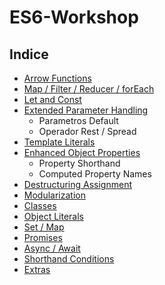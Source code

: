 # ES6-Workshop

## Indice

- [Arrow Functions](https://gitlab.com/3nvy/ES6-Workshop/blob/master/1_arrow.md)
- [Map / Filter / Reducer / forEach](https://gitlab.com/3nvy/ES6-Workshop/blob/master/2_map_filter_reducer.md)
- [Let and Const](https://gitlab.com/3nvy/ES6-Workshop/blob/master/3_let_const.md)
- [Extended Parameter Handling](https://gitlab.com/3nvy/ES6-Workshop/blob/master/4_extended_parameter_handling.md)
  - Parametros Default
  - Operador Rest / Spread
- [Template Literals](https://gitlab.com/3nvy/ES6-Workshop/blob/master/5_template_literals.md)
- [Enhanced Object Properties](https://gitlab.com/3nvy/ES6-Workshop/blob/master/6_enhanced_object_properties.md)
  - Property Shorthand
  - Computed Property Names
- [Destructuring Assignment](https://gitlab.com/3nvy/ES6-Workshop/blob/master/7_destructuring_assignment.md)
- [Modularization](https://gitlab.com/3nvy/ES6-Workshop/blob/master/8_modules.md)
- [Classes](https://gitlab.com/3nvy/ES6-Workshop/blob/master/9_classes.md)
- [Object Literals](https://gitlab.com/3nvy/ES6-Workshop/blob/master/10_object_literals.md)
- [Set / Map](https://gitlab.com/3nvy/ES6-Workshop/blob/master/11_set_map.md)
- [Promises](https://gitlab.com/3nvy/ES6-Workshop/blob/master/12_promises.md)
- [Async / Await](https://gitlab.com/3nvy/ES6-Workshop/blob/master/13_async_await.md)
- [Shorthand Conditions](https://gitlab.com/3nvy/ES6-Workshop/blob/master/14_shorthand_conditions.md)
- [Extras](https://gitlab.com/3nvy/ES6-Workshop/blob/master/extra.md)
